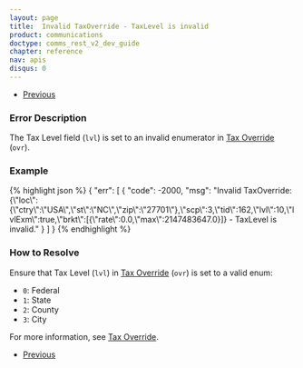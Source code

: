 ```yaml
---
layout: page
title:  Invalid TaxOverride - TaxLevel is invalid
product: communications
doctype: comms_rest_v2_dev_guide
chapter: reference
nav: apis
disqus: 0
---
```


<ul class="pager">
  <li class="previous"><a href="/communications/dev-guide_rest_v2/reference/calculate-tax-errors/"><i class="glyphicon glyphicon-chevron-left"></i>Previous</a></li>
</ul>

<h3>Error Description</h3>
The Tax Level field (<code>lvl</code>) is set to an invalid enumerator in <a class="dev-guide-link" href="/communications/dev-guide_rest_v2/reference/tax-override/">Tax Override</a> (<code>ovr</code>).

<h3>Example</h3>
{% highlight json %}
{
  "err": [
    {
      "code": -2000,
      "msg": "Invalid TaxOverride: {\"loc\":{\"ctry\":\"USA\",\"st\":\"NC\",\"zip\":\"27701\"},\"scp\":3,\"tid\":162,\"lvl\":10,\"lvlExm\":true,\"brkt\":[{\"rate\":0.0,\"max\":2147483647.0}]} - TaxLevel is invalid."
    }
  ]
}
{% endhighlight %}

<h3>How to Resolve</h3>
Ensure that Tax Level (<code>lvl</code>) in <a class="dev-guide-link" href="/communications/dev-guide_rest_v2/reference/tax-override/">Tax Override</a> (<code>ovr</code>) is set to a valid enum:
<ul class="dev-guide-list">
  <li><code>0</code>: Federal</li>
  <li><code>1</code>: State</li>
  <li><code>2</code>: County</li>
  <li><code>3</code>: City</li>
</ul> 

For more information, see <a class="dev-guide-list" href="/communications/dev-guide_rest_v2/customizing-transactions/sample-transactions/tax-override/">Tax Override</a>.

<ul class="pager">
  <li class="previous"><a href="/communications/dev-guide_rest_v2/reference/calculate-tax-errors/"><i class="glyphicon glyphicon-chevron-left"></i>Previous</a></li>
</ul>